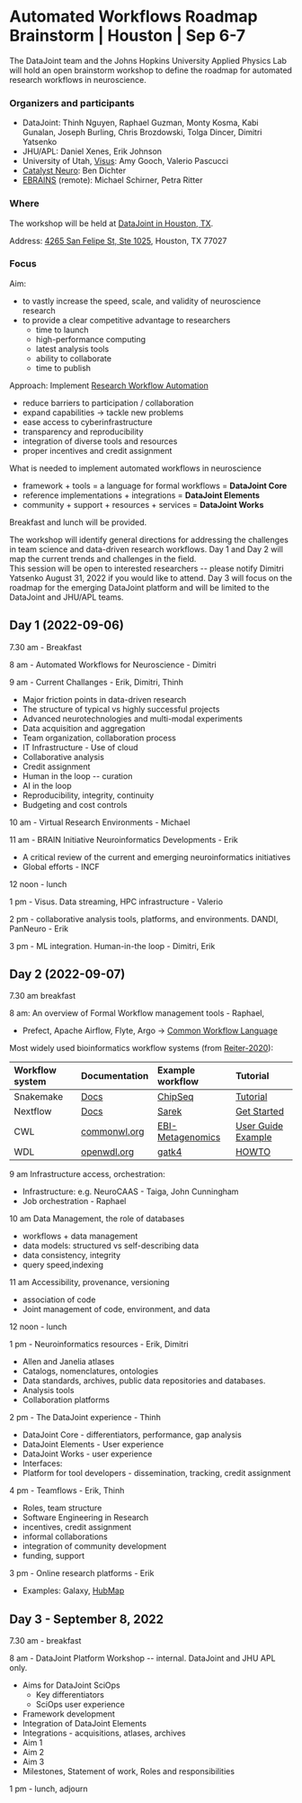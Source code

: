 # Automated Workflows Roadmap Brainstorm | Houston | Sep 6-7

The DataJoint team and the Johns Hopkins University Applied Physics Lab will hold an open brainstorm workshop to define the roadmap for automated research workflows in neuroscience.

### Organizers and participants
 * DataJoint: Thinh Nguyen, Raphael Guzman, Monty Kosma, Kabi Gunalan, Joseph Burling, Chris Brozdowski, Tolga Dincer, Dimitri Yatsenko
 * JHU/APL: Daniel Xenes, Erik Johnson 
 * University of Utah, [Visus](https://visus.org/content/about-us): Amy Gooch, Valerio Pascucci
 * [Catalyst Neuro](https://www.catalystneuro.com/): Ben Dichter
 * [EBRAINS](https://ebrains.eu/) (remote): Michael Schirner, Petra Ritter

### Where
The workshop will be held at [DataJoint in Houston, TX](https://www.datajoint.com/about).

Address: [4265 San Felipe St, Ste 1025](https://goo.gl/maps/SMHvhV1ARFsGWXWA8), Houston, TX 77027

###  Focus 
Aim:
  * to vastly increase the speed, scale, and validity of neuroscience research
  * to provide a clear competitive advantage to researchers
    - time to launch
    - high-performance computing
    - latest analysis tools
    - ability to collaborate
    - time to publish 

Approach: Implement [Research Workflow Automation](https://nap.nationalacademies.org/read/26532)
 - reduce barriers to participation / collaboration
 - expand capabilities -> tackle new problems
 - ease access to cyberinfrastructure
 - transparency and reproducibility
 - integration of diverse tools and resources
 - proper incentives and credit assignment

What is needed to implement automated workflows in neuroscience
 - framework + tools = a language for formal workflows = **DataJoint Core**
 - reference implementations + integrations = **DataJoint Elements**
 - community + support + resources + services = **DataJoint Works**

Breakfast and lunch will be provided. 

The workshop will identify general directions for addressing the challenges in team science and data-driven research workflows. 
Day 1 and Day 2 will map the current trends and challenges in the field.  
This session will  be open to interested researchers -- please notify Dimitri Yatsenko August 31, 2022 if you would like to attend. 
Day 3 will focus on the roadmap for the emerging DataJoint platform and will be limited to the DataJoint and JHU/APL teams. 

## Day 1 (2022-09-06) 

7.30 am - Breakfast 

8 am - Automated Workflows for Neuroscience - Dimitri

9 am - Current Challanges - Erik, Dimitri, Thinh
 - Major friction points in data-driven research 
 - The structure of typical vs highly successful projects
 - Advanced neurotechnologies and multi-modal experiments
 - Data acquisition and aggregation
 - Team organization, collaboration process
 - IT Infrastructure - Use of cloud
 - Collaborative analysis
 - Credit assignment
 - Human in the loop -- curation 
 - AI in the loop
 - Reproducibility, integrity, continuity
 - Budgeting and cost controls

10 am - Virtual Research Environments - Michael  

11 am - BRAIN Initiative Neuroinformatics Developments - Erik
  - A critical review of the current and emerging  neuroinformatics initiatives
  - Global efforts - INCF

12 noon - lunch

1 pm - Visus. Data streaming, HPC infrastructure - Valerio

2 pm - collaborative analysis tools, platforms, and environments. DANDI, PanNeuro - Erik

3 pm - ML integration. Human-in-the loop - Dimitri, Erik


## Day 2 (2022-09-07) 

7.30 am breakfast

8 am:  An overview of Formal Workflow management tools - Raphael, 
  - Prefect, Apache Airflow, Flyte, Argo -> [Common Workflow Language](https://www.commonwl.org/)

Most widely used bioinformatics workflow systems (from [Reiter-2020](https://academic.oup.com/gigascience/article/10/1/giaa140/6092773?fbclid=IwAR1I92LXvDbpesunIQOENtLRa4vm3zH4pvC8HJQ269luTaQ_WBwWIuMeFh8#312918873)):

 |  Workflow system  | Documentation | Example workflow | Tutorial |
 | :--- | :--- | :--- | :--- |
 | Snakemake | [Docs](https://snakemake.readthedocs.io) |  [ChipSeq](https://github.com/snakemake-workflows/chipseq) | [Tutorial](https://snakemake.readthedocs.io/en/stable/tutorial/tutorial.html) |
 | Nextflow | [Docs](https://www.nextflow.io/) | [Sarek](https://github.com/nf-core/sarek) | [Get Started](https://www.nextflow.io/docs/latest/getstarted.html) |
 | CWL | [commonwl.org](https://www.commonwl.org/) | [EBI-Metagenomics](https://github.com/EBI-Metagenomics/pipeline-v5) | [User Guide Example](https://www.commonwl.org/user_guide/02-1st-example/index.html) |
 | WDL | [openwdl.org](https://openwdl.org/) | [gatk4](https://github.com/gatk-workflows/gatk4-data-processing) | [HOWTO](https://support.terra.bio/hc/en-us/articles/360037127992–1-howto-Write-your-first-WDL-script-running-GATK-HaplotypeCaller) |

9 am Infrastructure access, orchestration:
  - Infrastructure: e.g. NeuroCAAS - Taiga, John Cunningham 
  - Job orchestration - Raphael

10 am  Data Management, the role of databases 
  - workflows + data management 
  - data models: structured vs self-describing data 
  - data consistency, integrity
  - query speed,indexing 

11 am Accessibility, provenance, versioning
  - association of code 
  - Joint management of code, environment, and data

12 noon - lunch

1 pm - Neuroinformatics resources - Erik, Dimitri
  - Allen and Janelia atlases
  - Catalogs, nomenclatures, ontologies 
  - Data standards, archives, public data repositories and databases.
  - Analysis tools 
  - Collaboration platforms

2 pm  - The DataJoint experience - Thinh
  - DataJoint Core - differentiators, performance, gap analysis
  - DataJoint Elements - User experience
  - DataJoint Works - user experience
  - Interfaces:
  - Platform for tool developers - dissemination, tracking, credit assignment

4 pm - Teamflows - Erik, Thinh
   - Roles, team structure 
   - Software Engineering in Research
   - incentives, credit assignment
   - informal collaborations 
   - integration of community development
   - funding, support

3 pm - Online research platforms - Erik
  - Examples: Galaxy, [HubMap](https://portal.hubmapconsortium.org/)

## Day 3 - September 8, 2022

7.30 am - breakfast

8 am - DataJoint Platform  Workshop -- internal.  DataJoint and JHU APL only.

* Aims for DataJoint SciOps
  - Key differentiators
  - SciOps user experience 
* Framework development
* Integration of DataJoint Elements
* Integrations - acquisitions, atlases, archives
* Aim 1
* Aim 2
* Aim 3
* Milestones, Statement of work, Roles and responsibilities

1 pm - lunch, adjourn

